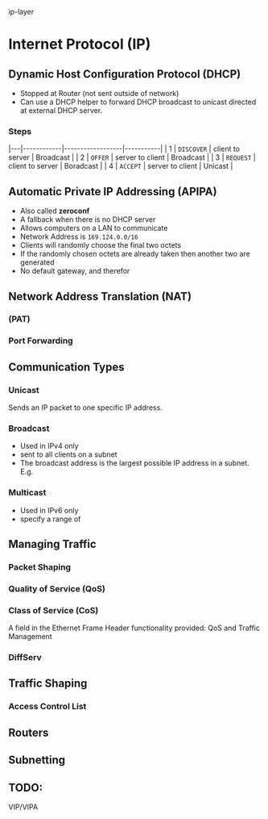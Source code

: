 ip-layer

# Internet Protocol (IP)

## Dynamic Host Configuration Protocol (DHCP)
- Stopped at Router (not sent outside of network)
- Can use a DHCP helper to forward DHCP broadcast to unicast directed at external DHCP server.

### Steps

|---|------------|------------------|-----------|
| 1 | `DISCOVER` | client to server | Broadcast |
| 2 | `OFFER`    | server to client | Broadcast |
| 3 | `REQUEST`  | client to server | Boradcast |
| 4 | `ACCEPT`   | server to client | Unicast   |






## Automatic Private IP Addressing (APIPA)
- Also called **zeroconf**
- A fallback when there is no DHCP server
- Allows computers on a LAN to communicate
- Network Address is `169.124.0.0/16`
- Clients will randomly choose the final two octets
- If the randomly chosen octets are already taken then another two are generated
- No default gateway, and therefor






## Network Address Translation (NAT)

### (PAT)


### Port Forwarding








## Communication Types

### Unicast
Sends an IP packet to one specific IP address.

### Broadcast
- Used in IPv4 only
- sent to all clients on a subnet
- The broadcast address is the largest possible IP address in a subnet. E.g. 

### Multicast
- Used in IPv6 only
- specify a range of 







## Managing Traffic

### Packet Shaping

### Quality of Service (QoS)

### Class of Service (CoS)
A field in the Ethernet Frame Header
functionality provided: QoS and Traffic Management

### DiffServ



## Traffic Shaping

### Access Control List




## Routers



## Subnetting


## TODO:
VIP/VIPA
